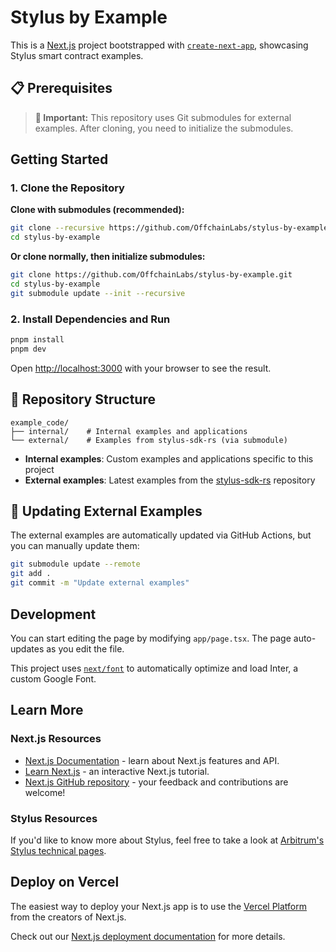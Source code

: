 # Stylus by Example

This is a [Next.js](https://nextjs.org/) project bootstrapped with [`create-next-app`](https://github.com/vercel/next.js/tree/canary/packages/create-next-app), showcasing Stylus smart contract examples.

## 📋 Prerequisites

> **📝 Important:** This repository uses Git submodules for external examples. After cloning, you need to initialize the submodules.

## Getting Started

### 1. Clone the Repository

**Clone with submodules (recommended):**
```bash
git clone --recursive https://github.com/OffchainLabs/stylus-by-example.git
cd stylus-by-example
```

**Or clone normally, then initialize submodules:**
```bash
git clone https://github.com/OffchainLabs/stylus-by-example.git
cd stylus-by-example
git submodule update --init --recursive
```

### 2. Install Dependencies and Run

```bash
pnpm install
pnpm dev
```

Open [http://localhost:3000](http://localhost:3000) with your browser to see the result.

## 📁 Repository Structure

```
example_code/
├── internal/    # Internal examples and applications
└── external/    # Examples from stylus-sdk-rs (via submodule)
```

- **Internal examples**: Custom examples and applications specific to this project
- **External examples**: Latest examples from the [stylus-sdk-rs](https://github.com/OffchainLabs/stylus-sdk-rs) repository

## 🔄 Updating External Examples

The external examples are automatically updated via GitHub Actions, but you can manually update them:

```bash
git submodule update --remote
git add .
git commit -m "Update external examples"
```

## Development

You can start editing the page by modifying `app/page.tsx`. The page auto-updates as you edit the file.

This project uses [`next/font`](https://nextjs.org/docs/basic-features/font-optimization) to automatically optimize and load Inter, a custom Google Font.

## Learn More

### Next.js Resources
- [Next.js Documentation](https://nextjs.org/docs) - learn about Next.js features and API.
- [Learn Next.js](https://nextjs.org/learn) - an interactive Next.js tutorial.
- [Next.js GitHub repository](https://github.com/vercel/next.js/) - your feedback and contributions are welcome!

### Stylus Resources
If you'd like to know more about Stylus, feel free to take a look at [Arbitrum's Stylus technical pages](https://docs.arbitrum.io/stylus/stylus-gentle-introduction).

## Deploy on Vercel

The easiest way to deploy your Next.js app is to use the [Vercel Platform](https://vercel.com/new?utm_medium=default-template&filter=next.js&utm_source=create-next-app&utm_campaign=create-next-app-readme) from the creators of Next.js.

Check out our [Next.js deployment documentation](https://nextjs.org/docs/deployment) for more details.
